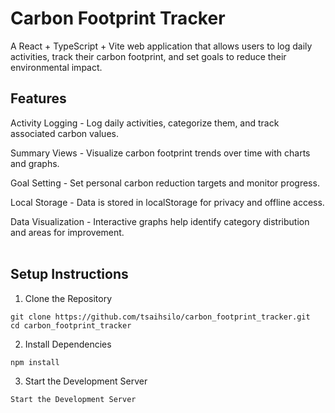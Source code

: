 # Carbon Footprint Tracker

A React + TypeScript + Vite web application that allows users to log daily activities, track their carbon footprint, and set goals to reduce their environmental impact.

## Features
Activity Logging - Log daily activities, categorize them, and track associated carbon values.

Summary Views - Visualize carbon footprint trends over time with charts and graphs.

Goal Setting - Set personal carbon reduction targets and monitor progress.

Local Storage - Data is stored in localStorage for privacy and offline access.

Data Visualization - Interactive graphs help identify category distribution and areas for improvement.<br><br>

## Setup Instructions
1. Clone the Repository
```
git clone https://github.com/tsaihsilo/carbon_footprint_tracker.git
cd carbon_footprint_tracker
```
2. Install Dependencies
```
npm install
```
3. Start the Development Server
```
Start the Development Server
```
